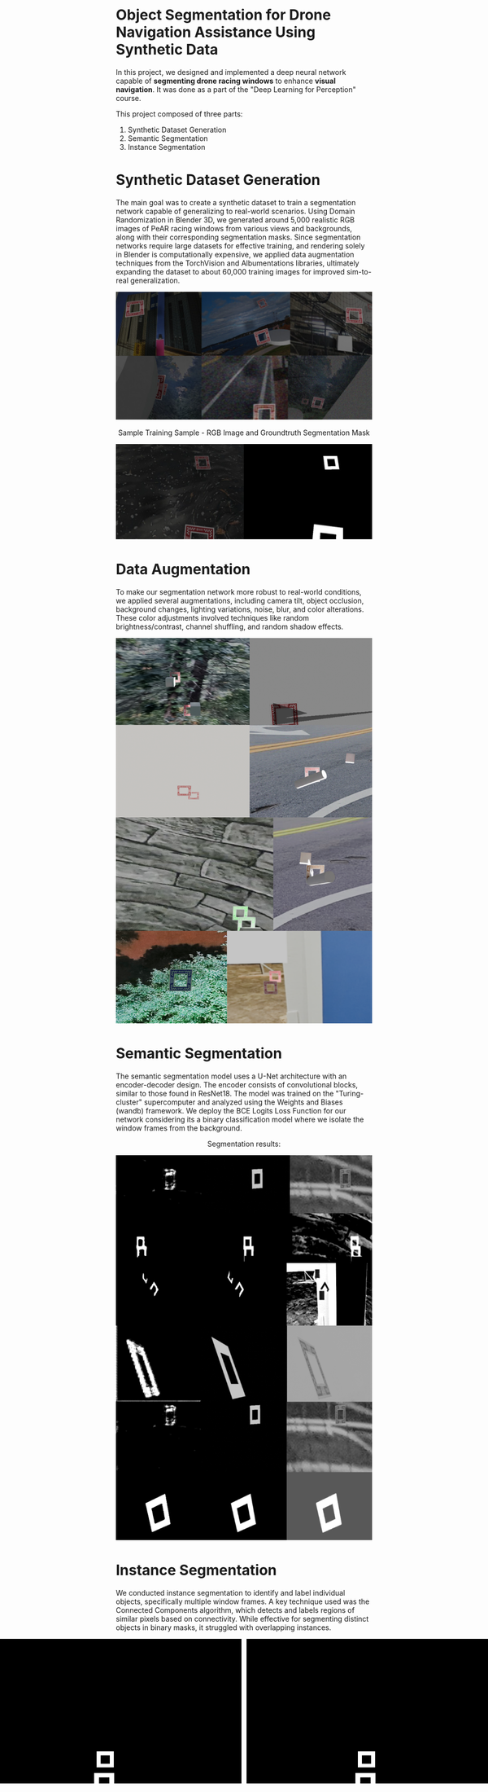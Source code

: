 # Object Segmentation for Drone Navigation Assistance Using Synthetic Data

In this project, we designed and implemented a deep neural network capable of **segmenting drone racing windows** to enhance **visual navigation**. It was done as a part of the "Deep Learning for Perception" course.

This project composed of three parts:
1) Synthetic Dataset Generation
2) Semantic Segmentation
3) Instance Segmentation

# Synthetic Dataset Generation
The main goal was to create a synthetic dataset to train a segmentation network capable of generalizing to real-world scenarios. Using Domain Randomization in Blender 3D, we generated around 5,000 realistic RGB images of PeAR racing windows from various views and backgrounds, along with their corresponding segmentation masks. Since segmentation networks require large datasets for effective training, and rendering solely in Blender is computationally expensive, we applied data augmentation techniques from the TorchVision and Albumentations libraries, ultimately expanding the dataset to about 60,000 training images for improved sim-to-real generalization.

![Segmentation Image](./helpers/sampleDataset.png)

<div align="center">

Sample Training Sample - RGB Image and Groundtruth Segmentation Mask

</div>
                          
![Segmentation1 Image](./helpers/sampledata.png)


# Data Augmentation

To make our segmentation network more robust to real-world conditions, we applied several augmentations, including camera tilt, object occlusion, background changes, lighting variations, noise, blur, and color alterations. These color adjustments involved techniques like random brightness/contrast, channel shuffling, and random shadow effects.

![Segmentation2 Image](./helpers/augmented.png)


# Semantic Segmentation 

The semantic segmentation model uses a U-Net architecture with an encoder-decoder design. The encoder consists of convolutional blocks, similar to those found in ResNet18. The model was trained on the "Turing-cluster" supercomputer and analyzed using the Weights and Biases (wandb) framework. We deploy the BCE Logits Loss Function for our network considering its a binary classification model where we isolate the window frames from the background.

<div align="center">

Segmentation results:

</div>
       

![Segmentation3 Image](./helpers/Results.png)

# Instance Segmentation
We conducted instance segmentation to identify and label individual objects, specifically multiple window frames. A key technique used was the Connected Components algorithm, which detects and labels regions of similar pixels based on connectivity. While effective for segmenting distinct objects in binary masks, it struggled with overlapping instances. 

<div style="display: flex; justify-content: center;">

  <img src="./helpers/mask_883.png" alt="First Image" style="margin-right: 10px;"/>
  <img src="./helpers/mask_883.png" alt="Second Image"/>

</div>

